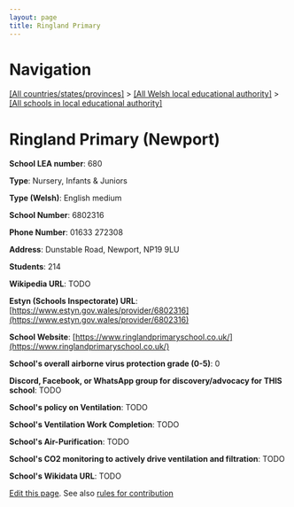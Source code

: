 ```yaml
---
layout: page
title: Ringland Primary
---
```

# Navigation

[[All countries/states/provinces]](../../..) > [[All Welsh local educational authority]](../..) > [[All schools in local educational authority]](..)

# Ringland Primary (Newport)

**School LEA number**: 680

**Type**: Nursery, Infants & Juniors

**Type (Welsh)**: English medium

**School Number**: 6802316

**Phone Number**: 01633 272308

**Address**: Dunstable Road, Newport, NP19 9LU

**Students**: 214

**Wikipedia URL**: TODO

**Estyn (Schools Inspectorate) URL**: [https://www.estyn.gov.wales/provider/6802316](https://www.estyn.gov.wales/provider/6802316)

**School Website**: [https://www.ringlandprimaryschool.co.uk/](https://www.ringlandprimaryschool.co.uk/)

**School's overall airborne virus protection grade (0-5)**: 0

**Discord, Facebook, or WhatsApp group for discovery/advocacy for THIS school**: TODO

**School's policy on Ventilation**: TODO

**School's Ventilation Work Completion**: TODO

**School's Air-Purification**: TODO

**School's CO2 monitoring to actively drive ventilation and filtration**: TODO

**School's Wikidata URL**: TODO




[Edit this page](https://github.com/ventilate-schools/Wales/edit/prif/./Newport/Ringland_Primary.md). See also [rules for contribution](../../../contribution-rules/)